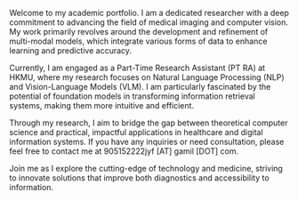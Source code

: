 Welcome to my academic portfolio. I am a dedicated researcher with a deep commitment to advancing the field of medical imaging and computer vision. My work primarily revolves around the development and refinement of multi-modal models, which integrate various forms of data to enhance learning and predictive accuracy.

Currently, I am engaged as a Part-Time Research Assistant (PT RA) at HKMU, where my research focuses on Natural Language Processing (NLP) and Vision-Language Models (VLM). I am particularly fascinated by the potential of foundation models in transforming information retrieval systems, making them more intuitive and efficient.

Through my research, I aim to bridge the gap between theoretical computer science and practical, impactful applications in healthcare and digital information systems. If you have any inquiries or need consultation, please feel free to contact me at 905152222jyf [AT] gamil [DOT] com.

Join me as I explore the cutting-edge of technology and medicine, striving to innovate solutions that improve both diagnostics and accessibility to information.